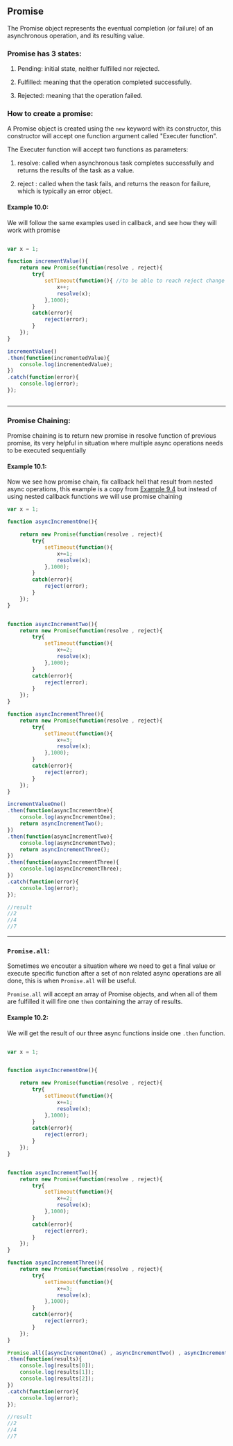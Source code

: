## Promise

The Promise object represents the eventual completion (or failure) of an asynchronous operation, and its resulting value.

### Promise has 3 states:

1. Pending: initial state, neither fulfilled nor rejected.

2. Fulfilled: meaning that the operation completed successfully.

3. Rejected: meaning that the operation failed.

### How to create a promise:

A Promise object is created using the `new` keyword with its constructor, this constructor will accept one function argument called "Executer function".

The Executer function will accept two functions as parameters:

1. resolve: called when asynchronous task completes successfully and returns the results of the task as a value.

2. reject : called when the task fails, and returns the reason for failure, which is typically an error object.

#### Example 10.0:

We will follow the same examples used in callback, and see how they will work with promise

```javascript

var x = 1;

function incrementValue(){
    return new Promise(function(resolve , reject){
        try{
            setTimeout(function(){ //to be able to reach reject change setTimeout to setTTimeour to result in an error and end inside catch and finally call reject
                x++;
                resolve(x);
            },1000);
        }
        catch(error){
            reject(error);
        }
    });
}

incrementValue()
.then(function(incrementedValue){
    console.log(incrementedValue);
})
.catch(function(error){
    console.log(error);
});



```

---

### Promise Chaining:

Promise chaining is to return new promise in resolve function of previous promise, its very helpful in situation where multiple async operations needs to be executed sequentially 

#### Example 10.1:

Now we see how promise chain, fix callback hell that result from nested async operations, this example is a copy from [Example 9.4](callbackFunctions.md#example-94) but instead of using nested callback functions we will use promise chaining

```javascript
var x = 1;

function asyncIncrementOne(){

    return new Promise(function(resolve , reject){
        try{
            setTimeout(function(){
                x+=1;
                resolve(x);
            },1000);   
        }
        catch(error){
            reject(error);
        }
    });
}


function asyncIncrementTwo(){
    return new Promise(function(resolve , reject){
        try{
            setTimeout(function(){
                x+=2;
                resolve(x);
            },1000);   
        }
        catch(error){
            reject(error);
        }
    });
}

function asyncIncrementThree(){
    return new Promise(function(resolve , reject){
        try{
            setTimeout(function(){
                x+=3;
                resolve(x);
            },1000);   
        }
        catch(error){
            reject(error);
        }
    });
}

incrementValueOne()
.then(function(asyncIncrementOne){
    console.log(asyncIncrementOne);
    return asyncIncrementTwo();
})
.then(function(asyncIncrementTwo){
    console.log(asyncIncrementTwo);
    return asyncIncrementThree();
})
.then(function(asyncIncrementThree){
    console.log(asyncIncrementThree);
})
.catch(function(error){
    console.log(error);
});

//result
//2
//4
//7


```

---

### `Promise.all`:

Sometimes we encouter a situation where we need to get a final value or execute specific function after a set of non related async operations are all done, this is when `Promise.all` will be useful.

`Promise.all` will accept an array of Promise objects, and when all of them are fulfilled it will fire one `then` containing the array of results.

#### Example 10.2:

We will get the result of our three async functions inside one `.then` function.

```javascript

var x = 1;


function asyncIncrementOne(){

    return new Promise(function(resolve , reject){
        try{
            setTimeout(function(){
                x+=1;
                resolve(x);
            },1000);   
        }
        catch(error){
            reject(error);
        }
    });
}


function asyncIncrementTwo(){
    return new Promise(function(resolve , reject){
        try{
            setTimeout(function(){
                x+=2;
                resolve(x);
            },1000);   
        }
        catch(error){
            reject(error);
        }
    });
}

function asyncIncrementThree(){
    return new Promise(function(resolve , reject){
        try{
            setTimeout(function(){
                x+=3;
                resolve(x);
            },1000);   
        }
        catch(error){
            reject(error);
        }
    });
}

Promise.all([asyncIncrementOne() , asyncIncrementTwo() , asyncIncrementThree()])
.then(function(results){
    console.log(results[0]);
    console.log(results[1]);
    console.log(results[2]);
})
.catch(function(error){
    console.log(error);
});

//result
//2
//4
//7

```

